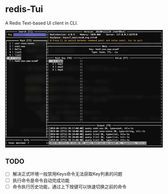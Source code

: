 # redis-Tui

A Redis Text-based UI client in CLI.

![](./preview.gif)


## TODO

- [ ] 解决正式环境一般禁用Keys命令无法获取Key列表的问题
- [ ] 执行命令是命令自动完成功能
- [ ] 命令执行历史功能，通过上下按键可以快速切换之前的命令